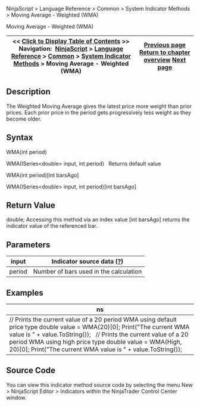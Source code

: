 ﻿
NinjaScript \> Language Reference \> Common \> System Indicator Methods \> Moving Average \- Weighted (WMA)

Moving Average \- Weighted (WMA)

| \<\< [Click to Display Table of Contents](moving_average_-_weighted_wma.md) \>\> **Navigation:**     [NinjaScript](ninjascript-1.md) \> [Language Reference](language_reference_wip-1.md) \> [Common](common-1.md) \> [System Indicator Methods](indicators-1.md) \> Moving Average \- Weighted (WMA) | [Previous page](moving_average_-_volume_weight-1.md) [Return to chapter overview](indicators-1.md) [Next page](moving_average_-_zero_lag_expo-1.md) |
| --- | --- |
## Description
The Weighted Moving Average gives the latest price more weight than prior prices. Each prior price in the period gets progressively less weight as they become older.

## Syntax
WMA(int period)  

WMA(ISeries\<double\> input, int period)
 
Returns default value  

WMA(int period)\[int barsAgo]  

WMA(ISeries\<double\> input, int period)\[int barsAgo]

## Return Value
double; Accessing this method via an index value \[int barsAgo] returns the indicator value of the referenced bar.

## Parameters

| input | Indicator source data ([?](valid_input_data_for_indicator-1.md)) |
| --- | --- |
| period | Number of bars used in the calculation |

## Examples

| ns |
| --- |
| // Prints the current value of a 20 period WMA using default price type double value \= WMA(20)\[0]; Print("The current WMA value is " \+ value.ToString());   // Prints the current value of a 20 period WMA using high price type double value \= WMA(High, 20)\[0]; Print("The current WMA value is " \+ value.ToString()); |

## Source Code
You can view this indicator method source code by selecting the menu New \> NinjaScript Editor \> Indicators within the NinjaTrader Control Center window.

